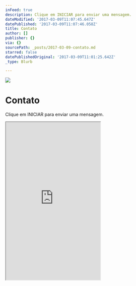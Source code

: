 ```yaml
---
inFeed: true
description: Clique em INICIAR para enviar uma mensagem.
dateModified: '2017-03-09T11:07:45.647Z'
datePublished: '2017-03-09T11:07:46.058Z'
title: Contato
author: []
publisher: {}
via: {}
sourcePath: _posts/2017-03-09-contato.md
starred: false
datePublishedOriginal: '2017-03-09T11:01:25.642Z'
_type: Blurb

---
```

![](https://the-grid-user-content.s3-us-west-2.amazonaws.com/03450e09-7ae0-458b-993a-18071f3fbb12.png)

# Contato

Clique em INICIAR para enviar uma mensagem.

<iframe src="https://the-grid.github.io/ed-userhtml/?g=eJxlkM1OwzAQhF_FWEJKhOOkQlyauodKHLj0xA0h5NrbxFF-vZuWUPXdcWgRqjjZHu165puVdQdmao2oOE097DvfJEdnCyDOrCadjL5WvCTqcZmm2jaulb-D0nRNSl2qs6Gues6QphoUD-tULtkiy-5zVoIrSlqypyzrP3O-Zqs0WIYDjXc9raP92BpyXRvFp4P2bEBRoRgECqtsZ8YGWhKFU1aGSM81zO_N9GKFgaAZD5rgKouCbsZwM73qYqsbEM5e8T5CbC52f0T4mMCYHAEpWUjd6K-u1Uf8IcNSe7iF5bnbR3eFk0bXdWTDv3F8qlAZ-FX4hYvHeYUy2Do7X9AbtXvgl2JlhTwfVEH_dt6y93yQfbBtadtZkK5F8LSZA0A09xKfz3EUr9Jre9-LK5uV" height="500" style=""></iframe>